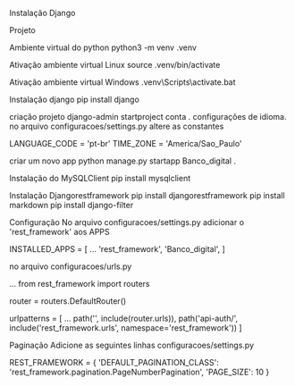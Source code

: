 Instalação Django

Projeto

Ambiente virtual do python
python3 -m venv .venv

Ativação ambiente virtual Linux
source .venv/bin/activate

Ativação ambiente virtual Windows
.venv\Scripts\activate.bat

Instalação django
pip install django

criação projeto
django-admin startproject conta .
configurações de idioma. no arquivo configuracoes/settings.py altere as constantes

LANGUAGE_CODE = 'pt-br' 
TIME_ZONE = 'America/Sao_Paulo'

criar um novo app
python manage.py startapp Banco_digital .

Instalação do MySQLClient
pip install mysqlclient

Instalação Djangorestframework
pip install djangorestframework
pip install markdown
pip install django-filter 

Configuração
No arquivo configuracoes/settings.py adicionar o 'rest_framework' aos APPS

INSTALLED_APPS = [
    ...
    'rest_framework',
    'Banco_digital',
]

no arquivo configuracoes/urls.py

...
from rest_framework import routers

router = routers.DefaultRouter()

urlpatterns = [
    ...
    path('', include(router.urls)),
    path('api-auth/', include('rest_framework.urls', namespace='rest_framework'))
]

Paginação
Adicione as seguintes linhas configuracoes/settings.py

REST_FRAMEWORK = {
    'DEFAULT_PAGINATION_CLASS': 'rest_framework.pagination.PageNumberPagination',
    'PAGE_SIZE': 10
}
